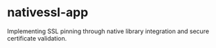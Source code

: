 # nativessl-app

Implementing SSL pinning through native library integration and secure certificate validation.
